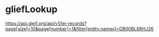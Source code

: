# gliefLookup

https://api.gleif.org/api/v1/lei-records?page[size]=10&page[number]=1&filter[entity.names]=GB00BL68HJ26
